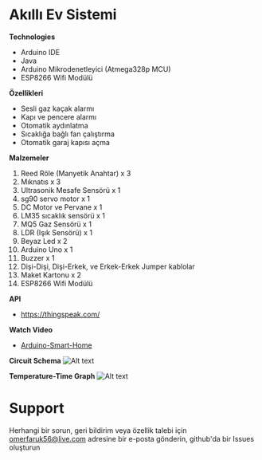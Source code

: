 # Akıllı Ev Sistemi
<b>Technologies</b>
- Arduino IDE
- Java
- Arduino Mikrodenetleyici (Atmega328p MCU)
- ESP8266 Wifi Modülü

<b>Özellikleri</b>
- Sesli gaz kaçak alarmı
- Kapı ve pencere alarmı
- Otomatik aydınlatma
- Sıcaklığa bağlı fan çalıştırma
- Otomatik garaj kapısı açma

<b>Malzemeler</b>
1. Reed Röle (Manyetik Anahtar) x 3
2. Mıknatıs x 3
3. Ultrasonik Mesafe Sensörü x 1
4. sg90 servo motor x 1
5. DC Motor ve Pervane x 1
6. LM35 sıcaklık sensörü x 1
7. MQ5 Gaz Sensörü x 1
8. LDR (Işık Sensörü) x 1
9. Beyaz Led x 2
10. Arduino Uno x 1
11. Buzzer x 1
12. Dişi-Dişi, Dişi-Erkek, ve Erkek-Erkek Jumper kablolar
13. Maket Kartonu x 2 
14. ESP8266 Wifi Modülü

<b>API</b> 
- https://thingspeak.com/

<b>Watch Video</b> 
- <a href="https://www.youtube.com/watch?v=qWTyxGQI-gI&t=1s&ab_channel=%C3%96merFarukEllialt%C4%B1">Arduino-Smart-Home</a>

<b>Circuit Schema</b>
![Alt text](https://i.hizliresim.com/lHBp6W.jpg?raw=true "Title")

<b>Temperature-Time Graph</b>
![Alt text](https://i.hizliresim.com/SkPdHQ.jpg?raw=true "Title")


# <b>Support</b>
Herhangi bir sorun, geri bildirim veya özellik talebi için omerfaruk56@live.com adresine bir e-posta gönderin, github'da bir Issues oluşturun
<br>

